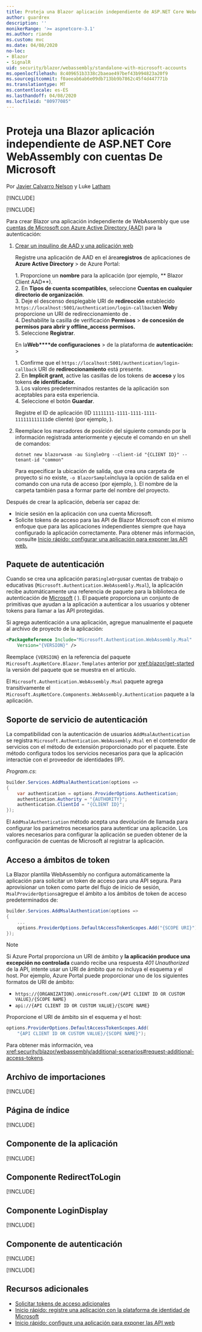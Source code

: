 ```yaml
---
title: Proteja una Blazor aplicación independiente de ASP.NET Core WebAssembly con cuentas De Microsoft
author: guardrex
description: ''
monikerRange: '>= aspnetcore-3.1'
ms.author: riande
ms.custom: mvc
ms.date: 04/08/2020
no-loc:
- Blazor
- SignalR
uid: security/blazor/webassembly/standalone-with-microsoft-accounts
ms.openlocfilehash: 8c409651b3338c2baeae497bef43b994823a20f9
ms.sourcegitcommit: f0aeeab6ab6e09db713bb9b7862c45f4d447771b
ms.translationtype: MT
ms.contentlocale: es-ES
ms.lasthandoff: 04/08/2020
ms.locfileid: "80977085"
---
```

# <a name="secure-an-aspnet-core-opno-locblazor-webassembly-standalone-app-with-microsoft-accounts"></a>Proteja una Blazor aplicación independiente de ASP.NET Core WebAssembly con cuentas De Microsoft

Por [Javier Calvarro Nelson](https://github.com/javiercn) y Luke [Latham](https://github.com/guardrex)

[!INCLUDE[](~/includes/blazorwasm-preview-notice.md)]

[!INCLUDE[](~/includes/blazorwasm-3.2-template-article-notice.md)]

Para crear Blazor una aplicación independiente de WebAssembly que use [cuentas de Microsoft con Azure Active Directory (AAD)](/azure/active-directory/develop/quickstart-register-app#register-a-new-application-using-the-azure-portal) para la autenticación:

1. [Crear un inquilino de AAD y una aplicación web](/azure/active-directory/develop/v2-overview)

   Registre una aplicación de AAD en el área**registros** de aplicaciones de **Azure Active Directory** > de Azure Portal:

   1\. Proporcione un **nombre** para la aplicación (por ejemplo, ** Blazor Client AAD**).<br>
   2\. En **Tipos de cuenta scompatibles**, seleccione **Cuentas en cualquier directorio de organización**.<br>
   3\. Deje el descenso desplegable URI de **redirección** establecido `https://localhost:5001/authentication/login-callback`en **Web**y proporcione un URI de redireccionamiento de .<br>
   4\. Deshabilite la casilla de verificación **Permisos** > **de concesión de permisos para abrir y offline_access permisos.**<br>
   5\. Seleccione **Registrar**.

   En la**Web****de configuraciones** > de la plataforma de **autenticación:** > 

   1\. Confirme que el `https://localhost:5001/authentication/login-callback` URI de **redireccionamiento** está presente.<br>
   2\. En **Implicit grant**, active las casillas de los tokens de **acceso** y los tokens **de identificador.**<br>
   3\. Los valores predeterminados restantes de la aplicación son aceptables para esta experiencia.<br>
   4\. Seleccione el botón **Guardar**.

   Registre el ID de aplicación (ID `11111111-1111-1111-1111-111111111111`de cliente) (por ejemplo, ).

1. Reemplace los marcadores de posición del siguiente comando por la información registrada anteriormente y ejecute el comando en un shell de comandos:

   ```dotnetcli
   dotnet new blazorwasm -au SingleOrg --client-id "{CLIENT ID}" --tenant-id "common"
   ```

   Para especificar la ubicación de salida, que crea una carpeta de proyecto si no existe, `-o BlazorSample`incluya la opción de salida en el comando con una ruta de acceso (por ejemplo, ). El nombre de la carpeta también pasa a formar parte del nombre del proyecto.

Después de crear la aplicación, debería ser capaz de:

* Inicie sesión en la aplicación con una cuenta Microsoft.
* Solicite tokens de acceso para las API de Blazor Microsoft con el mismo enfoque que para las aplicaciones independientes siempre que haya configurado la aplicación correctamente. Para obtener más información, consulte [Inicio rápido: configurar una aplicación para exponer las API web.](/azure/active-directory/develop/quickstart-configure-app-expose-web-apis)

## <a name="authentication-package"></a>Paquete de autenticación

Cuando se crea una aplicación para`SingleOrg`usar cuentas de trabajo o educativas (`Microsoft.Authentication.WebAssembly.Msal`), la aplicación recibe automáticamente una referencia de paquete para la biblioteca de autenticación de [Microsoft](/azure/active-directory/develop/msal-overview) ( ). El paquete proporciona un conjunto de primitivas que ayudan a la aplicación a autenticar a los usuarios y obtener tokens para llamar a las API protegidas.

Si agrega autenticación a una aplicación, agregue manualmente el paquete al archivo de proyecto de la aplicación:

```xml
<PackageReference Include="Microsoft.Authentication.WebAssembly.Msal" 
    Version="{VERSION}" />
```

Reemplace `{VERSION}` en la referencia del paquete `Microsoft.AspNetCore.Blazor.Templates` anterior por <xref:blazor/get-started> la versión del paquete que se muestra en el artículo.

El `Microsoft.Authentication.WebAssembly.Msal` paquete agrega transitivamente el `Microsoft.AspNetCore.Components.WebAssembly.Authentication` paquete a la aplicación.

## <a name="authentication-service-support"></a>Soporte de servicio de autenticación

La compatibilidad con la autenticación de usuarios `AddMsalAuthentication` se registra `Microsoft.Authentication.WebAssembly.Msal` en el contenedor de servicios con el método de extensión proporcionado por el paquete. Este método configura todos los servicios necesarios para que la aplicación interactúe con el proveedor de identidades (IP).

*Program.cs*:

```csharp
builder.Services.AddMsalAuthentication(options =>
{
    var authentication = options.ProviderOptions.Authentication;
    authentication.Authority = "{AUTHORITY}";
    authentication.ClientId = "{CLIENT ID}";
});
```

El `AddMsalAuthentication` método acepta una devolución de llamada para configurar los parámetros necesarios para autenticar una aplicación. Los valores necesarios para configurar la aplicación se pueden obtener de la configuración de cuentas de Microsoft al registrar la aplicación.

## <a name="access-token-scopes"></a>Acceso a ámbitos de token

La Blazor plantilla WebAssembly no configura automáticamente la aplicación para solicitar un token de acceso para una API segura. Para aprovisionar un token como parte del flujo de inicio de sesión, `MsalProviderOptions`agregue el ámbito a los ámbitos de token de acceso predeterminados de:

```csharp
builder.Services.AddMsalAuthentication(options =>
{
    ...
    options.ProviderOptions.DefaultAccessTokenScopes.Add("{SCOPE URI}");
});
```

> [!NOTE]
> Si Azure Portal proporciona un URI de ámbito y **la aplicación produce una excepción no controlada** cuando recibe una respuesta *401 Unauthorized* de la API, intente usar un URI de ámbito que no incluya el esquema y el host. Por ejemplo, Azure Portal puede proporcionar uno de los siguientes formatos de URI de ámbito:
>
> * `https://{ORGANIZATION}.onmicrosoft.com/{API CLIENT ID OR CUSTOM VALUE}/{SCOPE NAME}`
> * `api://{API CLIENT ID OR CUSTOM VALUE}/{SCOPE NAME}`
>
> Proporcione el URI de ámbito sin el esquema y el host:
>
> ```csharp
> options.ProviderOptions.DefaultAccessTokenScopes.Add(
>     "{API CLIENT ID OR CUSTOM VALUE}/{SCOPE NAME}");
> ```

Para obtener más información, vea <xref:security/blazor/webassembly/additional-scenarios#request-additional-access-tokens>.

## <a name="imports-file"></a>Archivo de importaciones

[!INCLUDE[](~/includes/blazor-security/imports-file-standalone.md)]

## <a name="index-page"></a>Página de índice

[!INCLUDE[](~/includes/blazor-security/index-page-msal.md)]

## <a name="app-component"></a>Componente de la aplicación

[!INCLUDE[](~/includes/blazor-security/app-component.md)]

## <a name="redirecttologin-component"></a>Componente RedirectToLogin

[!INCLUDE[](~/includes/blazor-security/redirecttologin-component.md)]

## <a name="logindisplay-component"></a>Componente LoginDisplay

[!INCLUDE[](~/includes/blazor-security/logindisplay-component.md)]

## <a name="authentication-component"></a>Componente de autenticación

[!INCLUDE[](~/includes/blazor-security/authentication-component.md)]

[!INCLUDE[](~/includes/blazor-security/troubleshoot.md)]

## <a name="additional-resources"></a>Recursos adicionales

* [Solicitar tokens de acceso adicionales](xref:security/blazor/webassembly/additional-scenarios#request-additional-access-tokens)
* [Inicio rápido: registre una aplicación con la plataforma de identidad de Microsoft](/azure/active-directory/develop/quickstart-register-app#register-a-new-application-using-the-azure-portal)
* [Inicio rápido: configure una aplicación para exponer las API web](/azure/active-directory/develop/quickstart-configure-app-expose-web-apis)
